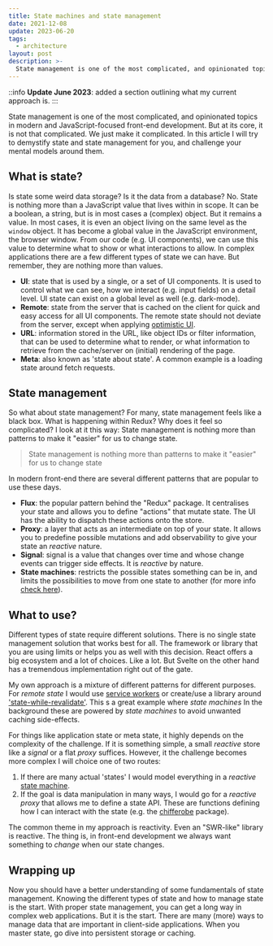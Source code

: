 ```yaml
---
title: State machines and state management
date: 2021-12-08
update: 2023-06-20
tags:
  - architecture
layout: post
description: >-
  State management is one of the most complicated, and opinionated topics in modern and JavaScript-focused front-end development. Let's make it easier.
---
```


::info
**Update June 2023**: added a section outlining what my current approach is.
:::

State management is one of the most complicated, and opinionated topics in modern and JavaScript-focused front-end development. But at its core, it is not that complicated. We just make it complicated. In this article I will try to demystify state and state management for you, and challenge your mental models around them.

## What is state?

Is state some weird data storage? Is it the data from a database? No. State is nothing more than a JavaScript value that lives within in scope. It can be a boolean, a string, but is in most cases a (complex) object. But it remains a value. In most cases, it is even an object living on the same level as the `window` object. It has become a global value in the JavaScript environment, the browser window. From our code (e.g. UI components), we can use this value to determine what to show or what interactions to allow. In complex applications there are a few different types of state we can have. But remember, they are nothing more than values.

- **UI**: state that is used by a single, or a set of UI components. It is used to control what we can see, how we interact (e.g. input fields) on a detail level. UI state can exist on a global level as well (e.g. dark-mode).
- **Remote**: state from the server that is cached on the client for quick and easy access for all UI components. The remote state should not deviate from the server, except when applying [optimistic UI](https://www.smashingmagazine.com/2016/11/true-lies-of-optimistic-user-interfaces/).
- **URL**: information stored in the URL, like object IDs or filter information, that can be used to determine what to render, or what information to retrieve from the cache/server on (initial) rendering of the page.
- **Meta**: also known as 'state about state'. A common example is a loading state around fetch requests.

## State management

So what about state management? For many, state management feels like a black box. What is happening within Redux? Why does it feel so complicated? I look at it this way: State management is nothing more than patterns to make it "easier" for us to change state.

> State management is nothing more than patterns to make it "easier" for us to change state

In modern front-end there are several different patterns that are popular to use these days.

- **Flux**: the popular pattern behind the "Redux" package. It centralises your state and allows you to define "actions" that mutate state. The UI has the ability to dispatch these actions onto the store.
- **Proxy**: a layer that acts as an intermediate on top of your state. It allows you to predefine possible mutations and add observability to give your state an _reactive_ nature.
- **Signal**: signal is a value that changes over time and whose change events can trigger side effects. It is _reactive_ by nature.
- **State machines**: restricts the possible states something can be in, and limits the possibilities to move from one state to another (for more info [check here](https://statecharts.dev/what-is-a-state-machine.html)).

## What to use?

Different types of state require different solutions. There is no single state management solution that works best for all. The framework or library that you are using limits or helps you as well with this decision. React offers a big ecosystem and a lot of choices. Like a lot. But Svelte on the other hand has a tremendous implementation right out of the gate.

My own approach is a mixture of different patterns for different purposes. For _remote state_ I would use [service workers](/writing/i-was-wrong-about-service-workers) or create/use a library around ['state-while-revalidate'](/writing/data-fetching-swr-svelte). This s a great example where _state machines_ In the background these are powered by _state machines_ to avoid unwanted caching side-effects.

For things like application state or meta state, it highly depends on the complexity of the challenge. If it is something simple, a small _reactive_ store like a _signal_ or a flat _proxy_ suffices. However, it the challenge becomes more complex I will choice one of two routes:

1. If there are many actual 'states' I would model everything in a _reactive_ [state machine](/writing/the-case-for-state-machines).
2. If the goal is data manipulation in many ways, I would go for a _reactive_ _proxy_ that allows me to define a state API. These are functions defining how I can interact with the state (e.g. the [chifferobe](https://github.com/crinklesdev/chifferobe) package).

The common theme in my approach is reactivity. Even an "SWR-like" library is reactive. The thing is, in front-end development we always want something to _change_ when our state changes.

## Wrapping up

Now you should have a better understanding of some fundamentals of state management. Knowing the different types of state and how to manage state is the start. With proper state management, you can get a long way in complex web applications. But it is the start. There are many (more) ways to manage data that are important in client-side applications. When you master state, go dive into persistent storage or caching.
